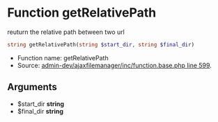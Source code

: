 Function getRelativePath
===========================

reuturn the relative path between two url



```php
string getRelativePath(string $start_dir, string $final_dir)
```

* Function name: getRelativePath
* Source: [admin-dev/ajaxfilemanager/inc/function.base.php line 599](https://github.com/PrestaShop/PrestaShop/blob/1.5.4.1/admin-dev/ajaxfilemanager/inc/function.base.php#L599).

Arguments
---------

* $start_dir **string**
* $final_dir **string**


